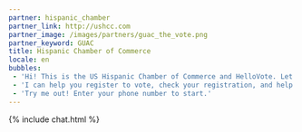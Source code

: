 ```yaml
---
partner: hispanic_chamber
partner_link: http://ushcc.com
partner_image: /images/partners/guac_the_vote.png
partner_keyword: GUAC
title: Hispanic Chamber of Commerce
locale: en
bubbles:
 - 'Hi! This is the US Hispanic Chamber of Commerce and HelloVote. Let’s Guac the Vote'
 - 'I can help you register to vote, check your registration, and help your friends register.'
 - 'Try me out! Enter your phone number to start.'
---
```

{% include chat.html %}



